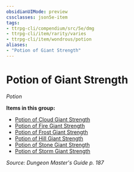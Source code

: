 ```yaml
---
obsidianUIMode: preview
cssclasses: json5e-item
tags:
- ttrpg-cli/compendium/src/5e/dmg
- ttrpg-cli/item/rarity/varies
- ttrpg-cli/item/wondrous/potion
aliases: 
- "Potion of Giant Strength"
---
```

# Potion of Giant Strength
*Potion*  



**Items in this group:**

- [Potion of Cloud Giant Strength](/CLI/items/potion-of-cloud-giant-strength.md)
- [Potion of Fire Giant Strength](/CLI/items/potion-of-fire-giant-strength.md)
- [Potion of Frost Giant Strength](/CLI/items/potion-of-frost-giant-strength.md)
- [Potion of Hill Giant Strength](/CLI/items/potion-of-hill-giant-strength.md)
- [Potion of Stone Giant Strength](/CLI/items/potion-of-stone-giant-strength.md)
- [Potion of Storm Giant Strength](/CLI/items/potion-of-storm-giant-strength.md)

*Source: Dungeon Master's Guide p. 187*